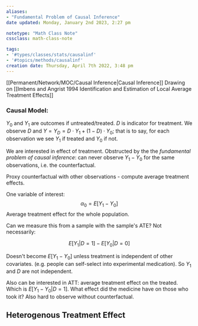 ```yaml
---
aliases: 
- "Fundamental Problem of Causal Inference"
date updated: Monday, January 2nd 2023, 2:27 pm

notetype: "Math Class Note"
cssclass: math-class-note

tags: 
- '#types/classes/stats/causalinf'
- '#topics/methods/causalinf'
creation date: Thursday, April 7th 2022, 3:48 pm
---
```


[[Permanent/Network/MOC/Causal Inference|Causal Inference]]
Drawing on [[Imbens and Angrist 1994 Identification and Estimation of Local Average Treatment Effects]]



### Causal Model:
$Y_0$ and $Y_1$ are outcomes if untreated/treated. $D$ is indicator for treatment. We observe $D$ and $Y = Y_D = D\cdot Y_1 + (1-D)\cdot Y_0$; that is to say, for each observation we see $Y_1$ if treated and $Y_0$ if not. 

We are interested in effect of treatment. Obstructed by the the _fundamental problem of causal inference_: can never observe $Y_1-Y_0$ for the same observations, i.e. the counterfactual.

Proxy counterfactual with other observations - compute average treatment effects. 

One variable of interest: 
$$\alpha_0 = E[Y_1-Y_0]$$
Average treatment effect for the whole population. 

Can we measure this from a sample with the sample's ATE? Not necessarily:

$$E[Y_1|D=1] - E[Y_0|D = 0]$$

Doesn't become $E[Y_1-Y_0]$ unless treatment is independent of other covariates. (e.g. people can self-select into experimental medication). So $Y_1$ and $D$ are not independent.

Also can be interested in ATT: average treatment effect on the treated. Which is $E[Y_1 - Y_0|D=1]$. What effect did the medicine have on those who took it? Also hard to observe without counterfactual. 


## Heterogenous Treatment Effect